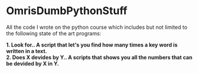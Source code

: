 # OmrisDumbPythonStuff
All the code I wrote on the python course which includes but not limited to the following state of the art programs:

**1. Look for.. A script that let's you find how many times a key word is written in a text.**  
**2. Does X devides by Y.. A scripts that shows you all the numbers that can be devided by X in Y.**
